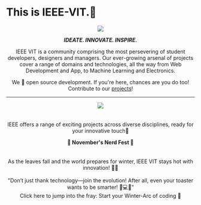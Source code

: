 # This is IEEE-VIT.🚀



<p align="center">
  <img src="https://github.com/IEEE-VIT/.github/blob/main/profile/IEEE%20Space.png">
</p>

<p align="center">
<b><i>IDEATE. INNOVATE. INSPIRE.</i></b>
</p>

<p align="center">
IEEE VIT is a community comprising the most persevering of student developers, designers and managers. Our ever-growing arsenal of projects cover a range of domains and technologies, all the way from Web Development and App, to Machine Learning and Electronics. 
</p>
<p align="center">
We 💙 open source development. If you're here, chances are you do too! Contribute to our <a href="https://github.com/orgs/IEEE-VIT/repositories">projects</a>!
</p>

-----------------------------------------------------------------
<div align="center"><div align="center">
  <img src ="https://github.com/raptor7197/.github/blob/main/profile/image.png">
  <br>
  <br>
  <br>IEEE offers a range of exciting projects across diverse disciplines, ready for your innovative touch<a href="https://www.youtube.com/watch?v=4fqwVBuunxY" style="text-decoration:none" target="_blank">🥳</a>
</div>  

<b>🦃 November's Nerd Fest 🚀</b>
<br>
<br>
<br>As the leaves fall and the world prepares for winter, IEEE VIT stays hot with innovation! 🍂🔥
<br>
<br>"Don’t just thank technology—join the evolution! After all, even your toaster wants to be smarter! 🚀💻😂"
<br>Click here to jump into the fray: <a href="https://github.com/orgs/IEEE-VIT/repositories" style="text-decoration:none" target="_blank">Start your Winter-Arc of coding 🥧</a>
